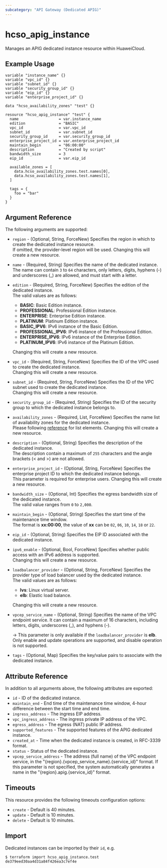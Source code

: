 ```yaml
---
subcategory: "API Gateway (Dedicated APIG)"
---
```


# hcso_apig_instance

Manages an APIG dedicated instance resource within HuaweiCloud.

## Example Usage

```hcl
variable "instance_name" {}
variable "vpc_id" {}
variable "subnet_id" {}
variable "security_group_id" {}
variable "eip_id" {}
variable "enterprise_project_id" {}

data "hcso_availability_zones" "test" {}

resource "hcso_apig_instance" "test" {
  name                  = var.instance_name
  edition               = "BASIC"
  vpc_id                = var.vpc_id
  subnet_id             = var.subnet_id
  security_group_id     = var.security_group_id
  enterprise_project_id = var.enterprise_project_id
  maintain_begin        = "06:00:00"
  description           = "Created by script"
  bandwidth_size        = 3
  eip_id                = var.eip_id

  available_zones = [
    data.hcso_availability_zones.test.names[0],
    data.hcso_availability_zones.test.names[1],
  ]

  tags = {
    foo = "bar"
  }
}
```

## Argument Reference

The following arguments are supported:

* `region` - (Optional, String, ForceNew) Specifies the region in which to create the dedicated instance resource.  
  If omitted, the provider-level region will be used.
  Changing this will create a new resource.

* `name` - (Required, String) Specifies the name of the dedicated instance.  
  The name can contain `3` to `64` characters, only letters, digits, hyphens (-) and underscores (_) are allowed, and
  must start with a letter.

* `edition` - (Required, String, ForceNew) Specifies the edition of the dedicated instance.  
  The valid values are as follows:
  + **BASIC**: Basic Edition instance.
  + **PROFESSIONAL**: Professional Edition instance.
  + **ENTERPRISE**: Enterprise Edition instance.
  + **PLATINUM**: Platinum Edition instance.
  + **BASIC_IPV6**: IPv6 instance of the Basic Edition.
  + **PROFESSIONAL_IPV6**: IPv6 instance of the Professional Edition.
  + **ENTERPRISE_IPV6**: IPv6 instance of the Enterprise Edition.
  + **PLATINUM_IPV6**: IPv6 instance of the Platinum Edition.
  
  Changing this will create a new resource.

* `vpc_id` - (Required, String, ForceNew) Specifies the ID of the VPC used to create the dedicated instance.  
  Changing this will create a new resource.

* `subnet_id` - (Required, String, ForceNew) Specifies the ID of the VPC subnet used to create the dedicated instance.  
  Changing this will create a new resource.

* `security_group_id` - (Required, String) Specifies the ID of the security group to which the dedicated instance
  belongs to.

* `availability_zones` - (Required, List, ForceNew) Specifies the name list of availability zones for the dedicated
  instance.  
  Please following [reference](https://developer.huaweicloud.com/intl/en-us/endpoint?APIG) for list elements.
  Changing this will create a new resource.

* `description` - (Optional, String) Specifies the description of the dedicated instance.  
  The description contain a maximum of `255` characters and the angle brackets (< and >) are not allowed.

* `enterprise_project_id` - (Optional, String, ForceNew) Specifies the enterprise project ID to which the dedicated
  instance belongs.  
  This parameter is required for enterprise users. Changing this will create a new resource.

* `bandwidth_size` - (Optional, Int) Specifies the egress bandwidth size of the dedicated instance.  
  The valid value ranges from `0` to `2,000`.

* `maintain_begin` - (Optional, String) Specifies the start time of the maintenance time window.  
  The format is **xx:00:00**, the value of **xx** can be `02`, `06`, `10`, `14`, `18` or `22`.

* `eip_id` - (Optional, String) Specifies the EIP ID associated with the dedicated instance.

* `ipv6_enable` - (Optional, Bool, ForceNew) Specifies whether public access with an IPv6 address is supported.  
  Changing this will create a new resource.

* `loadbalancer_provider` - (Optional, String, ForceNew) Specifies the provider type of load balancer used by the
  dedicated instance.  
  The valid values are as follows:
  + **lvs**: Linux virtual server.
  + **elb**: Elastic load balance.

  Changing this will create a new resource.

* `vpcep_service_name` - (Optional, String) Specifies the name of the VPC endpoint service.
  It can contain a maximum of 16 characters, including letters, digits, underscores (_), and hyphens (-).

  -> This parameter is only available if the `loadbalancer_provider` is **elb**.
     Only enable and update operations are supported, and disable operation is not supported.

* `tags` - (Optional, Map) Specifies the key/value pairs to associate with the dedicated instance.

## Attribute Reference

In addition to all arguments above, the following attributes are exported:

* `id` - ID of the dedicated instance.
* `maintain_end` - End time of the maintenance time window, 4-hour difference between the start time and end time.
* `ingress_address` - The ingress EIP address.
* `vpc_ingress_address` - The ingress private IP address of the VPC.
* `egress_address` - The egress (NAT) public IP address.
* `supported_features` - The supported features of the APIG dedicated instance.
* `created_at` - Time when the dedicated instance is created, in RFC-3339 format.
* `status` - Status of the dedicated instance.
* `vpcep_service_address` -  The address (full name) of the VPC endpoint service, in the
  "{region}.{vpcep_service_name}.{service_id}" format. If this parameter is not specified, the system automatically
  generates a name in the "{region}.apig.{service_id}" format.

## Timeouts

This resource provides the following timeouts configuration options:

* `create` - Default is 40 minutes.
* `update` - Default is 10 minutes.
* `delete` - Default is 10 minutes.

## Import

Dedicated instances can be imported by their `id`, e.g.

```
$ terraform import hcso_apig_instance.test de379eed30aa4d31a84f426ea3c7ef4e
```
